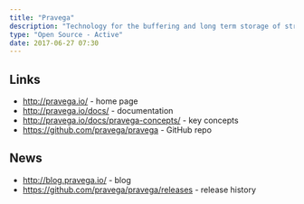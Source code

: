 ```yaml
---
title: "Pravega"
description: "Technology for the buffering and long term storage of streaming data, designed for low latency and high throughput, with support for exactly once semantics, durable writes, strict ordering, dynamic scaling, transactions and long term storage backed by HDFS.  Data is stored in named streams (continuous streams of bytes with serialisation and de-serialisation done in clients), with streams partitioned by a Routing Key into stream segments.  Data is stored in two tiers, the first using Apache BookKeeper for recent data, the second using HDFS for long term storage, with automatic ageing of data and seamless reads across tiers.  Operates on a publish/subscribe model, with subscribers able to select any point in history to read from.  Supports automatic scaling of streams (dynamically increasing or decreasing the number of stream segments based on the operations per second on the stream), exactly once semantics (ensuring records are read once and once only even after failure), durable writes (data is persisted before write operations are acknowledged), transactions (multiple events can be committed in a single operation), ordered streams (events will always be read in the same order they're written), ReaderGroups (allows multiple subscribers to co-ordinate reads from a single stream) and a state synchroniser API (allowing multiple clients to synchronise arbitrary state through Pravega).  Supports a Java SDK and out of the box integration with Flink, along with support for deployment using docker swarm, dc/os and AWS (all currently in development).  Open sourced under an Apache 2.0 licence, started in July 2016 within Dell EMC, and does not yet have a first formal release, but is under active development by a wider range of contributors.  Stated plans for future functionality include automatic deletion of data based on a retention period, support for other tier 2 storage technologies, access control, runtime metrics and Spark support."
type: "Open Source - Active"
date: 2017-06-27 07:30
---
```

## Links

* <http://pravega.io/> - home page
* <http://pravega.io/docs/> - documentation
* <http://pravega.io/docs/pravega-concepts/> - key concepts
* <https://github.com/pravega/pravega> - GitHub repo

## News

* <http://blog.pravega.io/> - blog
* <https://github.com/pravega/pravega/releases> - release history